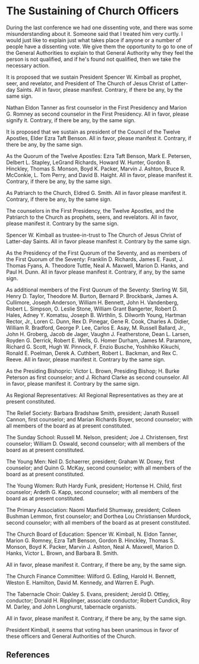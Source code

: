 # The Sustaining of Church Officers

During the last conference we had one dissenting vote, and there was some
misunderstanding about it. Someone said that I treated him very curtly. I
would just like to explain just what takes place if anyone or a number of
people have a dissenting vote. We give them the opportunity to go to one of
the General Authorities to explain to that General Authority why they feel the
person is not qualified, and if he's found not qualified, then we take the
necessary action.

It is proposed that we sustain President Spencer W. Kimball as prophet, seer,
and revelator, and President of The Church of Jesus Christ of Latter-day
Saints. All in favor, please manifest. Contrary, if there be any, by the same
sign.

Nathan Eldon Tanner as first counselor in the First Presidency and Marion G.
Romney as second counselor in the First Presidency. All in favor, please
signify it. Contrary, if there be any, by the same sign.

It is proposed that we sustain as president of the Council of the Twelve
Apostles, Elder Ezra Taft Benson. All in favor, please manifest it. Contrary,
if there be any, by the same sign.

As the Quorum of the Twelve Apostles: Ezra Taft Benson, Mark E. Petersen,
Delbert L. Stapley, LeGrand Richards, Howard W. Hunter, Gordon B. Hinckley,
Thomas S. Monson, Boyd K. Packer, Marvin J. Ashton, Bruce R. McConkie, L. Tom
Perry, and David B. Haight. All in favor, please manifest it. Contrary, if
there be any, by the same sign.

As Patriarch to the Church, Eldred G. Smith. All in favor please manifest it.
Contrary, if there be any, by the same sign.

The counselors in the First Presidency, the Twelve Apostles, and the Patriarch
to the Church as prophets, seers, and revelators. All in favor, please
manifest it. Contrary by the same sign.

Spencer W. Kimball as trustee-in-trust to The Church of Jesus Christ of
Latter-day Saints. All in favor please manifest it. Contrary by the same sign.

As the Presidency of the First Quorum of the Seventy, and as members of the
First Quorum of the Seventy: Franklin D. Richards, James E. Faust, J. Thomas
Fyans, A. Theodore Tuttle, Neal A. Maxwell, Marion D. Hanks, and Paul H. Dunn.
All in favor please manifest it. Contrary, if any, by the same sign.

As additional members of the First Quorum of the Seventy: Sterling W. Sill,
Henry D. Taylor, Theodore M. Burton, Bernard P. Brockbank, James A. Cullimore,
Joseph Anderson, William H. Bennett, John H. Vandenberg, Robert L. Simpson, O.
Leslie Stone, William Grant Bangerter, Robert D. Hales, Adney Y. Komatsu,
Joseph B. Wirthlin, S. Dilworth Young, Hartman Rector, Jr., Loren C. Dunn, Rex
D. Pinegar, Gene R. Cook, Charles A. Didier, William R. Bradford, George P.
Lee, Carlos E. Asay, M. Russell Ballard, Jr., John H. Groberg, Jacob de Jager,
Vaughn J. Featherstone, Dean L. Larsen, Royden G. Derrick, Robert E. Wells, G.
Homer Durham, James M. Paramore, Richard G. Scott, Hugh W. Pinnock, F. Enzio
Busche, Yoshihiko Kikuchi, Ronald E. Poelman, Derek A. Cuthbert, Robert L.
Backman, and Rex C. Reeve. All in favor, please manifest it. Contrary by the
same sign.

As the Presiding Bishopric: Victor L. Brown, Presiding Bishop; H. Burke
Peterson as first counselor; and J. Richard Clarke as second counselor. All in
favor, please manifest it. Contrary by the same sign.

As Regional Representatives: All Regional Representatives as they are at
present constituted.

The Relief Society: Barbara Bradshaw Smith, president; Janath Russell Cannon,
first counselor; and Marian Richards Boyer, second counselor; with all members
of the board as at present constituted.

The Sunday School: Russell M. Nelson, president; Joe J. Christensen, first
counselor; William D. Oswald, second counselor; with all members of the board
as at present constituted.

The Young Men: Neil D. Schaerrer, president; Graham W. Doxey, first counselor;
and Quinn G. McKay, second counselor; with all members of the board as at
present constituted.

The Young Women: Ruth Hardy Funk, president; Hortense H. Child, first
counselor; Ardeth G. Kapp, second counselor; with all members of the board as
at present constituted.

The Primary Association: Naomi Maxfield Shumway, president; Colleen Bushman
Lemmon, first counselor; and Dorthea Lou Christiansen Murdock, second
counselor; with all members of the board as at present constituted.

The Church Board of Education: Spencer W. Kimball, N. Eldon Tanner, Marion G.
Romney, Ezra Taft Benson, Gordon B. Hinckley, Thomas S. Monson, Boyd K.
Packer, Marvin J. Ashton, Neal A. Maxwell, Marion D. Hanks, Victor L. Brown,
and Barbara B. Smith.

All in favor, please manifest it. Contrary, if there be any, by the same sign.

The Church Finance Committee: Wilford G. Edling, Harold H. Bennett, Weston E.
Hamilton, David M. Kennedy, and Warren E. Pugh.

The Tabernacle Choir: Oakley S. Evans, president; Jerold D. Ottley, conductor;
Donald H. Ripplinger, associate conductor; Robert Cundick, Roy M. Darley, and
John Longhurst, tabernacle organists.

All in favor, please manifest it. Contrary, if there be any, by the same sign.

President Kimball, it seems that voting has been unanimous in favor of these
officers and General Authorities of the Church.

## References

